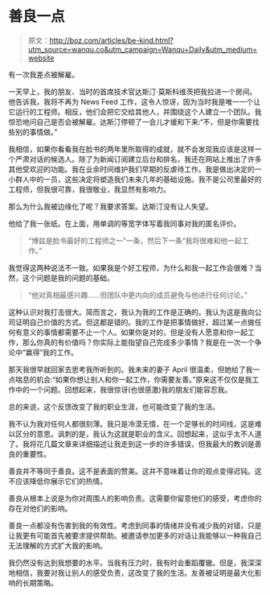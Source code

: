 # 善良一点

> 原文：<http://boz.com/articles/be-kind.html?utm_source=wanqu.co&utm_campaign=Wanqu+Daily&utm_medium=website>



有一次我差点被解雇。

一天早上，我的朋友、当时的首席技术官达斯汀·莫斯科维茨把我拉进一个房间。他告诉我，我将不再为 News Feed 工作，这令人惊讶，因为当时我是唯一一个让它运行的工程师。相反，他们会把它交给其他人，并围绕这个人建立一个团队。我惊恐地问自己是否会被解雇。达斯汀停顿了一会儿才缓和下来:“不，但是你需要找些别的事情做。”

我相信，如果你看看我在脸书的两年里所取得的成就，就不会发现我应该是这样一个严肃对话的候选人。除了为新闻订阅建立后台和排名，我还在网站上推出了许多其他受欢迎的功能。我在业余时间维护我们早期的反虐待工作。我是做出决定的一小群人中的一员，这些决定将塑造我们未来几年的基础设施。我不是公司里最好的工程师，但我很可靠，我很敬业，我显然有影响力。

那么为什么我被边缘化了呢？我要求答案。达斯汀没有让人失望。

他给了我一张纸。在上面，用单调的等宽字体写着我同事对我的匿名评价。

> “博兹是脸书最好的工程师之一”一条，然后下一条“我将很难和他一起工作。”

我觉得这两种说法不一致。如果我是个好工程师，为什么和我一起工作会很难？当然，这个问题是我的问题的基础。

> “他对真相最感兴趣……但团队中更内向的成员避免与他进行任何讨论。”

这种认识对我打击很大。简而言之，我认为我的工作是正确的。我认为这是我向公司证明自己价值的方式。但这都是错的。我的工作是把事情做好，超过某一点做任何有意义的事情都需要不止一个人。如果你是对的，但是没有人愿意和你一起工作，那么你真的有价值吗？你实际上能指望自己完成多少事情？我是在一次一个争论中“赢得”我的工作。

那天我很早就回家去思考我所听到的。我未来的妻子 April 很温柔，但她给了我一点喘息的机会:“如果你想让别人和你一起工作，你需要友善。”原来这不仅仅是我工作中的一个问题。回想起来，我很惊讶(也很感激)我的朋友们能容忍我。

总的来说，这个反馈改变了我的职业生涯，也可能改变了我的生活。

我不认为我对任何人都很刻薄。我只是冷漠无情，在一个足够长的时间线，这是难以区分的意思。讽刺的是，我认为这就是职业的含义。回想起来，这似乎太不人道了。我将花几篇文章来详细描述让我走到这一步的许多错误，但我最大的教训是善良的重要性。

善良并不等同于善良。这不是表面的赞美。这并不意味着让你的观点变得迟钝。这不应该降低你展示它们的热情。

善良从根本上说是为你对周围人的影响负责。这需要你留意他们的感受，考虑你的存在对他们的影响。

善良一点都没有伤害到我的有效性。考虑到同事的情绪并没有减少我的对错，只是让我更有可能首先被要求提供帮助。被邀请参加更多的对话让我能够以一种我自己无法理解的方式扩大我的影响。

我仍然没有达到我想要的水平。当我有压力时，我有时会重蹈覆辙。但是，我深深地相信，我要对我让别人的感受负责，这改变了我的生活。友善被证明是最大化影响的长期策略。

